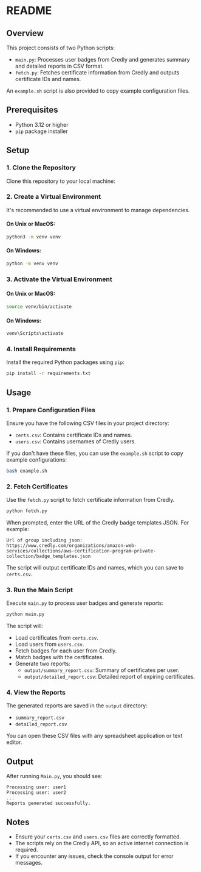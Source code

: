 # README

## Overview

This project consists of two Python scripts:

- `main.py`: Processes user badges from Credly and generates summary and detailed reports in CSV format.
- `fetch.py`: Fetches certificate information from Credly and outputs certificate IDs and names.

An `example.sh` script is also provided to copy example configuration files.

## Prerequisites

- Python 3.12 or higher
- `pip` package installer

## Setup

### 1. Clone the Repository

Clone this repository to your local machine:

### 2. Create a Virtual Environment

It's recommended to use a virtual environment to manage dependencies.

#### On Unix or MacOS:

```bash
python3 -m venv venv
```

#### On Windows:

```bash
python -m venv venv
```

### 3. Activate the Virtual Environment

#### On Unix or MacOS:

```bash
source venv/bin/activate
```

#### On Windows:

```bash
venv\Scripts\activate
```

### 4. Install Requirements

Install the required Python packages using `pip`:

```bash
pip install -r requirements.txt
```

## Usage

### 1. Prepare Configuration Files

Ensure you have the following CSV files in your project directory:

- `certs.csv`: Contains certificate IDs and names.
- `users.csv`: Contains usernames of Credly users.

If you don't have these files, you can use the `example.sh` script to copy example configurations:

```bash
bash example.sh
```

### 2. Fetch Certificates

Use the `fetch.py` script to fetch certificate information from Credly.

```bash
python fetch.py
```

When prompted, enter the URL of the Credly badge templates JSON. For example:

```
Url of group including json: https://www.credly.com/organizations/amazon-web-services/collections/aws-certification-program-private-collection/badge_templates.json
```

The script will output certificate IDs and names, which you can save to `certs.csv`.

### 3. Run the Main Script

Execute `main.py` to process user badges and generate reports:

```bash
python main.py
```

The script will:

- Load certificates from `certs.csv`.
- Load users from `users.csv`.
- Fetch badges for each user from Credly.
- Match badges with the certificates.
- Generate two reports:
  - `output/summary_report.csv`: Summary of certificates per user.
  - `output/detailed_report.csv`: Detailed report of expiring certificates.

### 4. View the Reports

The generated reports are saved in the `output` directory:

- `summary_report.csv`
- `detailed_report.csv`

You can open these CSV files with any spreadsheet application or text editor.

## Output

After running `Main.py`, you should see:

```
Processing user: user1
Processing user: user2
...
Reports generated successfully.
```

## Notes

- Ensure your `certs.csv` and `users.csv` files are correctly formatted.
- The scripts rely on the Credly API, so an active internet connection is required.
- If you encounter any issues, check the console output for error messages.
